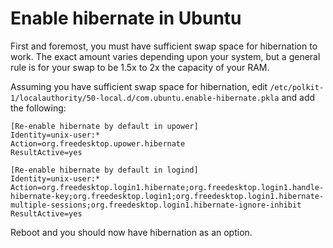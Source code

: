 # Enable hibernate in Ubuntu

First and foremost, you must have sufficient swap space for hibernation to
work. The exact amount varies depending upon your system, but a general rule is
for your swap to be 1.5x to 2x the capacity of your RAM.

Assuming you have sufficient swap space for hibernation, edit
`/etc/polkit-1/localauthority/50-local.d/com.ubuntu.enable-hibernate.pkla` and
add the following:

```
[Re-enable hibernate by default in upower]
Identity=unix-user:*
Action=org.freedesktop.upower.hibernate
ResultActive=yes

[Re-enable hibernate by default in logind]
Identity=unix-user:*
Action=org.freedesktop.login1.hibernate;org.freedesktop.login1.handle-hibernate-key;org.freedesktop.login1;org.freedesktop.login1.hibernate-multiple-sessions;org.freedesktop.login1.hibernate-ignore-inhibit
ResultActive=yes
```

Reboot and you should now have hibernation as an option.
